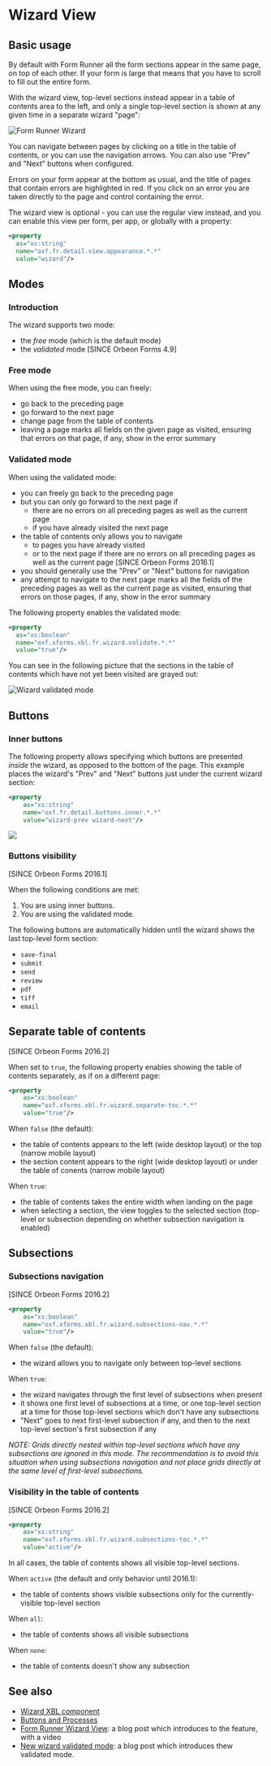 # Wizard View

<!-- toc -->

## Basic usage

By default with Form Runner all the form sections appear in the same page, on top of each other. If your form is large that means that you have to scroll to fill out the entire form.

With the wizard view, top-level sections instead appear in a table of contents area to the left, and only a single top-level section is shown at any given time in a separate wizard "page":

![Form Runner Wizard](../images/wizard.png)

You can navigate between pages by clicking on a title in the table of contents, or you can use the navigation arrows. You can also use "Prev" and "Next" buttons when configured.

Errors on your form appear at the bottom as usual, and the title of pages that contain errors are highlighted in red. If you click on an error you are taken directly to the page and control containing the error.

The wizard view is optional - you can use the regular view instead, and you can enable this view per form, per app, or globally with a property:

```xml
<property
  as="xs:string"
  name="oxf.fr.detail.view.appearance.*.*"
  value="wizard"/>
```

## Modes

### Introduction

The wizard supports two mode:

- the *free* mode (which is the default mode)
- the *validated* mode [SINCE Orbeon Forms 4.9]

### Free mode

When using the free mode, you can freely:

- go back to the preceding page
- go forward to the next page
- change page from the table of contents
- leaving a page marks all fields on the given page as visited, ensuring that errors on that page, if any, show in the error summary

### Validated mode

When using the validated mode:

- you can freely go back to the preceding page
- but you can only go forward to the next page if
  - there are no errors on all preceding pages as well as the current page
  - if you have already visited the next page
- the table of contents only allows you to navigate
  - to pages you have already visited
  - or to the next page if there are no errors on all preceding pages as well as the current page [SINCE Orbeon Forms 2016.1]
- you should generally use the "Prev" or "Next" buttons for navigation
- any attempt to navigate to the next page marks all the fields of the preceding pages as well as the current page as visited, ensuring that errors on those pages, if any, show in the error summary

The following property enables the validated mode:

```xml
<property
  as="xs:boolean"
  name="oxf.xforms.xbl.fr.wizard.validate.*.*"
  value="true"/>
```

You can see in the following picture that the sections in the table of contents which have not yet been visited are grayed out:

![Wizard validated mode](../images/wizard-validated.png)

## Buttons

### Inner buttons

The following property allows specifying which buttons are presented *inside* the wizard, as opposed to the bottom of the page. This example places the wizard's "Prev" and "Next" buttons just under the current wizard section:

```xml
<property
    as="xs:string"
    name="oxf.fr.detail.buttons.inner.*.*"
    value="wizard-prev wizard-next"/>
```

![](../../form-runner/images/wizard-buttons.png)

### Buttons visibility

[SINCE Orbeon Forms 2016.1]

When the following conditions are met:

1. You are using inner buttons.
2. You are using the validated mode.

The following buttons are automatically hidden until the wizard shows the last top-level form section:

- `save-final`
- `submit`
- `send`
- `review`
- `pdf`
- `tiff`
- `email`

## Separate table of contents

[SINCE Orbeon Forms 2016.2]

When set to `true`, the following property enables showing the table of contents separately, as if on a different page:

```xml
<property
    as="xs:boolean"
    name="oxf.xforms.xbl.fr.wizard.separate-toc.*.*"
    value="true"/>
```

When `false` (the default):

- the table of contents appears to the left (wide desktop layout) or the top (narrow mobile layout)
- the section content appears to the right (wide desktop layout) or under the table of conents (narrow mobile layout)

When `true`:

- the table of contents takes the entire width when landing on the page
- when selecting a section, the view toggles to the selected section (top-level or subsection depending on whether subsection navigation is enabled)

<!-- TODO: screenshot -->

## Subsections

### Subsections navigation

[SINCE Orbeon Forms 2016.2]

```xml
<property
    as="xs:boolean"
    name="oxf.xforms.xbl.fr.wizard.subsections-nav.*.*"
    value="true"/>
```

When `false` (the default):

- the wizard allows you to navigate only between top-level sections

When `true`:

- the wizard navigates through the first level of subsections when present
- it shows one first level of subsections at a time, or one top-level section at a time for those top-level sections which don't have any subsections
- "Next" goes to next first-level subsection if any, and then to the next top-level section's first subsection if any

*NOTE: Grids directly nested within top-level sections which have any subsections are ignored in this mode. The recommendation is to avoid this situation when using subsections navigation and not place grids directly at the same level of first-level subsections.*

<!-- TODO: screenshot -->

### Visibility in the table of contents

[SINCE Orbeon Forms 2016.2]

```xml
<property
    as="xs:string"
    name="oxf.xforms.xbl.fr.wizard.subsections-toc.*.*"
    value="active"/>
```

In all cases, the table of contents shows all visible top-level sections.

When `active` (the default and only behavior until 2016.1):

- the table of contents shows visible subsections only for the currently-visible top-level section

When `all`:

- the table of contents shows all visible subsections

When `none`:

- the table of contents doesn't show any subsection

<!-- TODO: screenshot -->


## See also

- [Wizard XBL component](../component/wizard.md)
- [Buttons and Processes](../../form-runner/advanced/buttons-and-processes/README.md)
- [Form Runner Wizard View](http://blog.orbeon.com/2012/12/form-runner-wizard-view.html): a blog post which introduces to the feature, with a video
- [New wizard validated mode](http://blog.orbeon.com/2015/03/new-wizard-validated-mode.html): a blog post which introduces thew validated mode.